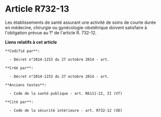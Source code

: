 # Article R732-13

Les établissements de santé assurant une activité de soins de courte durée en médecine, chirurgie ou gynécologie-obstétrique
doivent satisfaire à l'obligation prévue au 1° de l'article R. 732-12.

**Liens relatifs à cet article**

	**Codifié par**:

	  - Décret n°2014-1253 du 27 octobre 2014 - art.

	**Créé par**:

	  - Décret n°2014-1253 du 27 octobre 2014 - art.

	**Anciens textes**:

	  - Code de la santé publique - art. R6111-22, II (VT)

	**Cité par**:

	  - Code de la sécurité intérieure - art. R732-12 (VD)
